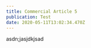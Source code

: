 ```yaml
---
title: Commercial Article 5
publication: Test
date: 2020-05-11T13:02:34.470Z
---
```

asdn;jasjdkjsad
